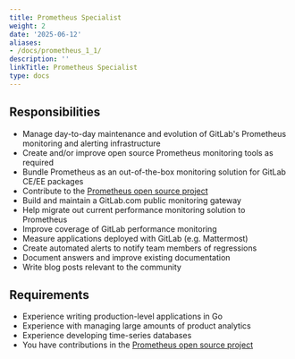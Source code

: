 ```yaml
---
title: Prometheus Specialist
weight: 2
date: '2025-06-12'
aliases:
- /docs/prometheus_1_1/
description: ''
linkTitle: Prometheus Specialist
type: docs
---
```


## Responsibilities

- Manage day-to-day maintenance and evolution of GitLab's Prometheus monitoring and alerting infrastructure
- Create and/or improve open source Prometheus monitoring tools as required
- Bundle Prometheus as an out-of-the-box monitoring solution for GitLab CE/EE packages
- Contribute to the [Prometheus open source project](https://github.com/prometheus)
- Build and maintain a GitLab.com public monitoring gateway
- Help migrate out current performance monitoring solution to Prometheus
- Improve coverage of GitLab performance monitoring
- Measure applications deployed with GitLab (e.g. Mattermost)
- Create automated alerts to notify team members of regressions
- Document answers and improve existing documentation
- Write blog posts relevant to the community

## Requirements

- Experience writing production-level applications in Go
- Experience with managing large amounts of product analytics
- Experience developing time-series databases
- You have contributions in the [Prometheus open source project](https://github.com/prometheus)
